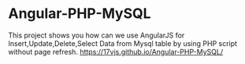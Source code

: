 # Angular-PHP-MySQL
This project shows you how can we use AngularJS for Insert,Update,Delete,Select Data from Mysql table by using PHP script without page refresh.
https://17vjs.github.io/Angular-PHP-MySQL/
